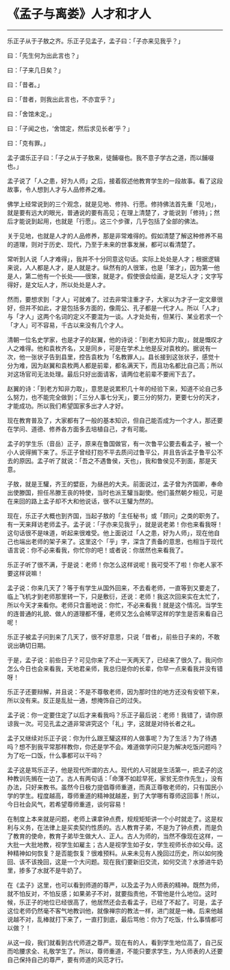 # 《孟子与离娄》人才和才人

------

乐正子从于子敖之齐。乐正子见孟子，孟子曰：「子亦来见我乎？」

曰：「先生何为出此言也？」

曰：「子来几日矣？」

曰：「昔者。」

曰：「昔者，则我出此言也，不亦宜乎？」

曰：「舍馆未定。」

曰：「子闻之也，‘舍馆定，然后求见长者’乎？」

曰：「克有罪。」

孟子谓乐正子曰：「子之从于子敖来，徒餔啜也。我不意子学古之道，而以餔啜也。」

孟子说了「人之患，好为人师」之后，接着叙述他教育学生的一段故事。看了这段故事，令人想到人才与人品修养之难。

佛学上经常说到的三个观念，就是见地、修持、行愿。修持佛法首先重「见地」，就是要有远大的眼光，普通说的要有高见；在理上清楚了，才能说到「修持」；然后才能说到起用，也就是「行愿」。这三个步骤，几乎包括了全部的佛法。

关于见地，也就是人才的人品修养，那是非常难得的。假如清楚了解这种修养不易的道理，则对于历史、现代，乃至于未来的世事发展，都可以看清楚了。

常听到人说「人才难得」，我并不十分同意这句话。实际上处处是人才；根据逻辑来说，人人都是人才，是人就是才。纵然有的人很笨，也是「笨才」，因为第一他是人，第二他有一个长处——很笨，就是才。假使很会绘画，是艺坛人才；文字写得好，是文坛人才，所以处处是人才。

然而，要想求到「才人」可就难了。过去非常注重才子，大家以为才子一定文章很好，但并不如此，才是包括多方面的，像周公、孔子都是一代才人。所以「人才」与「才人」这两个名词的定义不要混为一谈。人才处处有，但某行、某业若求一个「才人」可不容易，千古以来没有几个才人。

清朝一位名史学家，也是才子的赵翼，他的诗说：「到老方知非力取」，就是慨叹才人之难得。他和袁枚齐名，又是同乡，可是在学术上他是反对袁枚的。据说有一次，他一张状子告到县里，控告袁枚为「名教罪人」。县长接到这张状子，感觉十分为难，因为赵翼和袁枚两人都是前辈，都名满天下，而且功名都比自己高；所以对这场官司无法处理。最后只好出面请客，请两位老前辈不要闹下去了。

赵翼的诗：「到老方知非力取」，意思是说累积几十年的经验下来，知道不论自己多么努力，也不能完全做到；「三分人事七分天」，要三分的努力，更要七分的天才，才能成功。所以我们希望国家多出才人才好。

现在教育普及了，大家都有了一般的基本知识，但自己能否成为一个才人，那还要在学问、道德、修养各方面多去培植自己，才有可能。

孟子的学生乐（音岳）正子，原来在鲁国做官，有一次鲁平公要去看孟子，被一个小人说得搁下来了。乐正子曾经打抱不平去质问过鲁平公，并且告诉孟子鲁平公不去的原因。孟子听了就说：「吾之不遇鲁侯，天也」，我和鲁侯见不到面，那是天意。

子敖，就是王驩，齐王的嬖臣，为昼邑的大夫。前面说过，孟子曾为齐国卿，奉命出使滕国，担任吊滕王丧的特使，当时也派王驩当副使。他们虽然朝夕相见，可是在来回的路上孟子却不大和他说话，很不以王驩为然的。

现在，乐正子大概也到齐国，当起子敖的「主任秘书」或「顾问」之类的职务了。有一天来拜访老师孟子。孟子说：「子亦来见我乎」，就是说老弟！你也来看我呀！这句话很不是味道，听起来很难受。他上面说过「人之患，好为人师」，现在他自己也端出老师的架子来了。这里这个「乎」字，深含了责备的意思，也相当于现代语言说：你不必来看我，你忙你的吧！或者说：你居然也来看我了。

乐正子听了很不满，于是说：老师！你怎么这样说呢！我可受不了啦！你老人家不要这样说嘛！

孟子说：你来几天了？等于有学生从国外回来，不去看老师，一直等到又要走了，临上飞机才到老师那里转一下，只是敷衍，还说：老师！我这次回来实在太忙了，所以今天才来看你。老师只含蓄地说：你忙，不必来看我！就是这个情况。当学生的连普通的礼貌、做人的道理都不懂，老师又怎么会稀罕这样的学生是否来看自己呢！

乐正子被孟子问到来了几天了，很不好意思，只说「昔者」，前些日子来的，不敢说出确切日期。

于是，孟子说：前些日子？可见你来了不止一天两天了，已经来了很久了。我问你怎么今日也会来看我，天地君亲师，我总归是你的长辈，你早一点来看我并没有错呀！

乐正子还要辩解，并且说：不是不尊敬老师，因为那时住的地方还没有安顿下来，所以没有来。反正是乱扯一通，想掩饰自己的过失。

孟子说：你一定要住定了以后才来看我吗？乐正子最后说：老师！我错了，请你原谅我一次。可见孔孟之道非常讲究这个「礼」字，这就是对待长者之礼。

孟子又继续对乐正子说：你为什么跟王驩这样的人做事呢？为了生活？为了待遇吗？想不到我平常那样教你，你还是学不会。难道做学问只是为解决吃饭问题吗？为了吃一口饭，什么事都可以干吗？

孟子这是骂乐正子，他是现代所谓的古人。现代的人可就是生活第一，把孟子的这种教训先搁在一边了。古人有两句话：「命薄不如趁早死，家贫无奈作先生」，没有办法，只好来教书。虽然今日极力提倡尊师重道，而真正尊敬老师的，只有国民小学的学生。程度越高，尊师重道的精神就越差，到了大学哪有尊师这回事！所以，今日社会风气，若希望尊师重道，谈何容易！

在制度上本来就是问题，老师上课拿钟点费，规规矩矩讲一个小时就走了。这是权利与义务，在法律上是买卖契约性质的。古人教育子弟，不是为了钟点费，而是负了教育的使命，教育子弟毕生做大人、正人。古人为师的，当然不像现在这样，一大批一大批地教，视学生如雇主；古人是视学生如子女，学生视师长亦如父母。这种精神如何恢复？是否能恢复？很难预料。从来未见有人挽回过历史，所以如何挽回、该不该挽回，这是一个大问题。现在我们要新旧交流，如何交流？水掺进牛奶里，掺多了水就不是牛奶了。

在《孟子》这里，也可以看到师道的尊严，以及孟子为人师表的精神。既然为师，就不怕反对，不怕反感；如果弟子不对，就要指责他，不管他是什么地位。这时候，乐正子的地位已经很高了，他居然还会去看孟子，已经了不起了。可是，孟子这位老师仍然毫不客气地教训他，就像禅宗的教法一样，进门就是一棒。后来他越说越不对，乱棒就打下来了，一直打到底，最后骂他：你为了吃饭，什么事情都可以做？！

从这一段，我们就看到古代师道之尊严。现在有的人，看到学生地位高了，自己反而哈腰求全、礼敬学生了。所以，尊师重道，不能只要求学生，为人师表的人还要自己保持自己的尊严，要有师道的风范才行。

